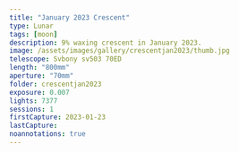 ```yaml
---
title: "January 2023 Crescent"
type: Lunar
tags: [moon]
description: 9% waxing crescent in January 2023.
image: /assets/images/gallery/crescentjan2023/thumb.jpg
telescope: Svbony sv503 70ED
length: "800mm"
aperture: "70mm"
folder: crescentjan2023
exposure: 0.007
lights: 7377    
sessions: 1
firstCapture: 2023-01-23 
lastCapture:
noannotations: true
---
```

